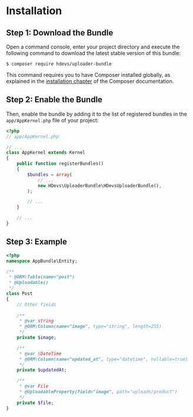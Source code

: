 Installation
============

Step 1: Download the Bundle
---------------------------

Open a command console, enter your project directory and execute the
following command to download the latest stable version of this bundle:

```console
$ composer require hdevs/uploader-bundle
```

This command requires you to have Composer installed globally, as explained
in the [installation chapter](https://getcomposer.org/doc/00-intro.md)
of the Composer documentation.

Step 2: Enable the Bundle
-------------------------

Then, enable the bundle by adding it to the list of registered bundles
in the `app/AppKernel.php` file of your project:

```php
<?php
// app/AppKernel.php

// ...
class AppKernel extends Kernel
{
    public function registerBundles()
    {
        $bundles = array(
            // ...
            new HDevs\UploaderBundle\HDevsUploaderBundle(),
        );

        // ...
    }

    // ...
}
```

Step 3: Example
-------------------------

```php
<?php
namespace AppBundle\Entity;

/**
 * @ORM\Table(name="post")
 * @Uploadable()
 */
class Post
{
    // Other fields
    
    /**
     * @var string
     * @ORM\Column(name="image", type="string", length=255)
     */
    private $image;

    /**
     * @var \DateTime
     * @ORM\Column(name="updated_at", type="datetime", nullable=true)
     */
    private $updatedAt;

    /**
     * @var File
     * @UploadableProperty(field="image", path="uploads/product")
     */
    private $file;
}
``` 